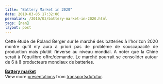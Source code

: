 ```yaml
---
title: "Battery Market in 2020"
date: 2010-03-05 17:32:06
permalink: /2010/03/battery-market-in-2020.html
tags: [nan]
layout: post
---
```


<p style="text-align: justify">Cette étude de Roland Berger sur le marché des batteries à l'horizon 2020 montre qu'il n'y aura à priori pas de problème de souscapacité de production mais plutôt l'inverse au niveau mondial. A noter que la Chine serait à l'équilibre offre/demande. Le marché pourrait se consolider autour de 6 à 8 producteurs mondiaux de batteries.</p> <div style="text-align: justify"> <div id="__ss_3344944"><strong><a href="http://www.slideshare.net/transportsdufutur/battery-market" title="Battery market">Battery market</a></strong>   <div>View more <a href="http://www.slideshare.net/">presentations</a> from <a href="http://www.slideshare.net/transportsdufutur">transportsdufutur</a>.</div></div></div>
